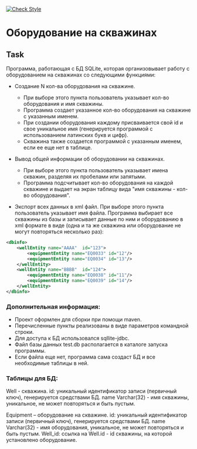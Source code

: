 [![Check Style](https://github.com/AlexBugrimov/wellEntity-equipmentEntity/actions/workflows/checkstyle.yml/badge.svg)](https://github.com/AlexBugrimov/wellEntity-equipmentEntity/actions/workflows/checkstyle.yml)

# Оборудование на скважинах

## Task
Программа, работающая с БД SQLite, которая организовывает работу с оборудованием на скважинах со следующими функциями:

* Создание N кол-ва оборудования на скважине. 
  * При выборе этого пункта пользователь указывает кол-во оборудования и имя скважины. 
  * Программа создает указанное кол-во оборудования на скважине с указанным именем. 
  * При создании оборудования каждому присваивается свой id и свое уникальное имя (генерируется программой с использованием латинских букв и цифр). 
  * Скважина также создается программой с указанным именем, если ее еще нет в таблице.

* Вывод общей информации об оборудовании на скважинах. 
  * При выборе этого пункта пользователь указывает имена скважин, разделяя их пробелами или запятыми. 
  * Программа подсчитывает кол-во оборудования на каждой скважине и выдает на экран таблицу вида "имя скважины - кол-во оборудования".

* Экспорт всех данных в xml файл.
При выборе этого пункта пользователь указывает имя файла.
Программа выбирает все скважины из базы и записывает данные по ним и оборудованию в xml формате в виде (одна и та же скважина или оборудование не могут повторяться несколько раз):

```xml
<dbinfo>
    <wellEntity name="АААА"  id="123">
        <equipmentEntity name="EQ0033" id="12"/>
        <equipmentEntity name="EQ0034" id="13"/>
    </wellEntity>
    <wellEntity name="BBBB"  id="124">
        <equipmentEntity name="EQ0038" id="11"/>
        <equipmentEntity name="EQ0039" id="14"/>
    </wellEntity>
</dbinfo>
```

### Дополнительная информация:

* Проект оформлен для сборки при помощи maven.
* Перечисленные пункты реализованы в виде параметров командной строки.
* Для доступа к БД использовался sqllite-jdbc.
* Файл базы данных test.db располагается в каталоге запуска программы.
* Если файла еще нет, программа сама создаст БД и все необходимые таблицы в ней.

### Таблицы для БД:

Well - скважина.
id: уникальный идентификатор записи (первичный ключ), генерируется средствами БД.
name Varchar(32) - имя скважины, уникальное, не может повторяться и быть пустым.

Equipment – оборудование на скважине.
id: уникальный идентификатор записи (первичный ключ), генерируется средствами БД.
name Varchar(32) - имя оборудования, уникальное, не может повторяться и быть пустым.
Well_id: ссылка на Well.id - id скважины, на которой установлено оборудование.
